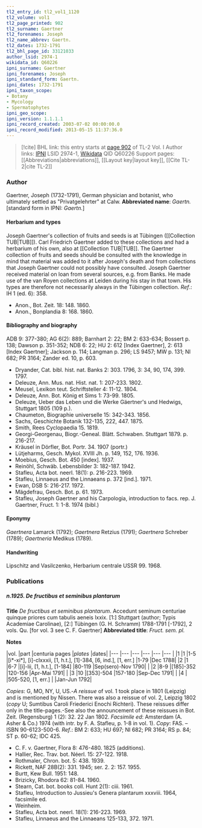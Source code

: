 ```yaml
---
tl2_entry_id: tl2_vol1_1120
tl2_volume: vol1
tl2_page_printed: 902
tl2_surname: Gaertner
tl2_forenames: Joseph
tl2_name_abbrev: Gaertn.
tl2_dates: 1732-1791
tl2_bhl_page_id: 33121033
author_lsid: 2974-1
wikidata_id: Q60226
ipni_surname: Gaertner
ipni_forenames: Joseph
ipni_standard_form: Gaertn.
ipni_dates: 1732-1791
ipni_taxon_scope: 
- Botany
- Mycology
- Spermatophytes
ipni_geo_scope: 
ipni_version: 1.1.1.1
ipni_record_created: 2003-07-02 00:00:00.0
ipni_record_modified: 2013-05-15 11:37:36.0
---
```


> [!cite] BHL link: this entry starts at [page 902](https://www.biodiversitylibrary.org/page/33121033) of TL-2 Vol. I
> Author links: [IPNI](https://www.ipni.org/a/2974-1) LSID 2974-1, [Wikidata](https://www.wikidata.org/wiki/Q60226) QID Q60226
> Support pages: [[Abbreviations|abbreviations]], [[Layout key|layout key]], [[Cite TL-2|cite TL-2]]

### Author

Gaertner, Joseph (1732-1791), German physician and botanist, who ultimately settled as "Privatgelehrter" at Calw. 
**Abbreviated name**: *Gaertn.* \[standard form in IPNI: *Gaertn.*\]

#### Herbarium and types

Joseph Gaertner's collection of fruits and seeds is at Tübingen ([[Collection TUB|TUB]]). Carl Friedrich Gaertner added to these collections and had a herbarium of his own, also at [[Collection TUB|TUB]]. The Gaertner collection of fruits and seeds should be consulted with the knowledge in mind that material was added to it after Joseph's death and from collections that Joseph Gaertner could not possibly have consulted. Joseph Gaertner received material on loan from several sources, e.g. from Banks. He made use of the van Royen collections at Leiden during his stay in that town. His types are therefore not necessarily always in the Tübingen collection.
*Ref*.: IH 1 (ed. 6): 358.
- Anon., Bot. Zeit. 18: 148. 1860.
- Anon., Bonplandia 8: 168. 1860.

#### Bibliography and biography

ADB 9: 377-380; AG 6(2): 889; Barnhart 2: 22; BM 2: 633-634; Bossert p. 138; Dawson p. 351-352; NDB 6: 22; HU 2: 612 \[Index Gaertner\], 2: 613 \[Index Gaertner\]; Jackson p. 114; Langman p. 296; LS 9457; MW p. 131; NI 682; PR 3164; Zander ed. 10, p. 603.
- Dryander, Cat. bibl. hist. nat. Banks 2: 303. 1796, 3: 34, 90, 174, 399. 1797.
- Deleuze, Ann. Mus. nat. Hist. nat. 1: 207-233. 1802.
- Meusel, Lexikon teut. Schriftsteller 4: 11-12. 1804.
- Deleuze, Ann. Bot. König et Sims 1: 73-99. 1805.
- Deleuze, Ueber das Leben und die Werke Gäertner's und Hedwigs, Stuttgart 1805 (109 p.).
- Chaumeton, Biographie universelle 15: 342-343. 1856.
- Sachs, Geschichte Botanik 132-135, 222, 447. 1875.
- Smith, Rees Cyclopaedia 15. 1819.
- Georgi-Georgenau, Biogr.-Geneal. Blätt. Schwaben. Stuttgart 1879. p. 216-217.
- Kräusel in Dörfler, Bot. Portr. 34. 1907 (portr.)
- Lütjeharms, Gesch. Mykol. XVIII Jh. p. 149, 152, 176. 1936.
- Moebius, Gesch. Bot. 450 \[index\]. 1937.
- Reinöhl, Schwäb. Lebensbilder 3: 182-187. 1942.
- Stafleu, Acta bot. neerl. 18(1): p. 216-223. 1969.
- Stafleu, Linnaeus and the Linnaeans p. 372 \[ind.\]. 1971.
- Ewan, DSB 5: 216-217. 1972.
- Mägdefrau, Gesch. Bot. p. 61. 1973.
- Stafleu, Joseph Gaertner and his Carpologia, introduction to facs. rep. J. Gaertner, Fruct. 1: 1-8. 1974 (bibl.)

#### Eponymy

*Gaertnera* Lamarck (1792); *Gaertnera* Retzius (1791); *Gaertnera* Schreber (1789); *Gaertneria* Medikus (1789).

#### Handwriting

Lipschitz and Vasilczenko, Herbarium centrale USSR 99. 1968.

### Publications

##### n.1925. De fructibus et seminibus plantarum

**Title**
*De fructibus et seminibus plantarum*. Accedunt seminum centuriae quinque priores cum tabulis aeneis lxxix. \[1:\] Stuttgart (author; Typis Academiae Carolinae), \[2:\] Tübingen (G. H. Schramm) 1788-1791 \[-1792\], 2 vols. Qu. \[for vol. 3 see C. F. Gaertner\]
**Abbreviated title**: *Fruct. sem. pl.*

**Notes**

|vol.	|part	|centuria pages	|*plates*	|dates|
|---	|---	|---	|---	|---	|---	|
|1	|1	|1-5	|\[i\*-xi\*\], \[i\]-clxxxii, \[1, h.t.\], \[1\]-384, \[6, ind.\], \[1, err.\]	|1-79	|Dec 1788|
|2	|1	|6-7	|\[i\]-lii, \[1, h.t.\], \[1-184\]	|80-119	|Sep(sero)-Nov 1790|
|	|2	|8-9	|\[185\]-352	|120-156	|Apr-Mai 1791|
|	|3	|10	|\[353\]-504	|157-180	|Sep-Dec 1791|
|	|4	|	|505-520, \[1, err.\]	|	|Jan-Jun 1792|

*Copies*: G, MO, NY, U, US.-*A reissue* of vol. 1 took place in 1801 (Leipzig) and is mentioned by Nissen. There was also a reissue of vol. 2, Leipzig 1802 (*copy* U; Sumtibus Caroli Friederici Enochi Richteri). These reissues differ only in the title-pages.-See also the announcement of these reissues in Bot. Zeit. (Regensburg) 1 (2): 32. 22 Jan 1802.
*Facsimile ed*: Amsterdam (A. Asher & Co.) 1974 (with intr. by F. A. Stafleu, p. 1-8 in vol. 1). *Copy*: FAS. – ISBN 90-6123-500-6.
*Ref*.: BM 2: 633; HU 697; NI 682; PR 3164; RS p. 84; ST p. 60-62; IDC 425.
- C. F. v. Gaertner, Flora 8: 476-480. 1825 (additions).
- Hallier, Rec. Trav. bot. Néerl. 15: 27-122. 1918.
- Rothmaler, Chron. bot. 5: 438. 1939.
- Rickett, NAF 28B(2): 331. 1945; ser. 2. 2: 157. 1955.
- Burtt, Kew Bull. 1951: 148.
- Brizicky, Rhodora 62: 81-84. 1960.
- Stearn, Cat. bot. books coll. Hunt 2(1): ciii. 1961.
- Stafleu, Introduction to Jussieu's Genera plantarum xxxviii. 1964, facsimile ed.
- Weinheim.
- Stafleu, Acta bot. neerl. 18(1): 216-223. 1969.
- Stafleu, Linnaeus and the Linnaeans 125-133, 372. 1971.

